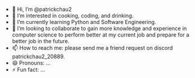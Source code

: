 - 👋 Hi, I’m @patrickchau2
- 👀 I’m interested in cooking, coding, and drinking.
- 🌱 I’m currently learning Python and Software Engineering.
- 💞️ I’m looking to collaborate to gain more knowledge and experience in computer science to perform better at my current job and prepare for a better job in the future.
- 📫 How to reach me: please send me a friend request on discord patrickchau2_20889.
- 😄 Pronouns: ...
- ⚡ Fun fact: ...

<!---
patrickchau2/patrickchau2 is a ✨ special ✨ repository because its `README.md` (this file) appears on your GitHub profile.
You can click the Preview link to take a look at your changes.
--->
